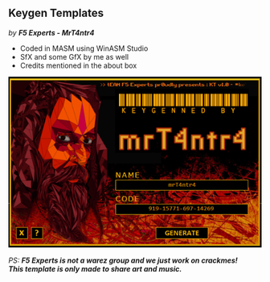 ## Keygen Templates
*by **F5 Experts - MrT4ntr4***

- Coded in MASM using WinASM Studio
- SfX and some GfX by me as well
- Credits mentioned in the about box

![screenshot](keytemp_ss.png)

*PS:
**F5 Experts is not a warez group and we just work on crackmes!  
This template is only made to share art and music.***
